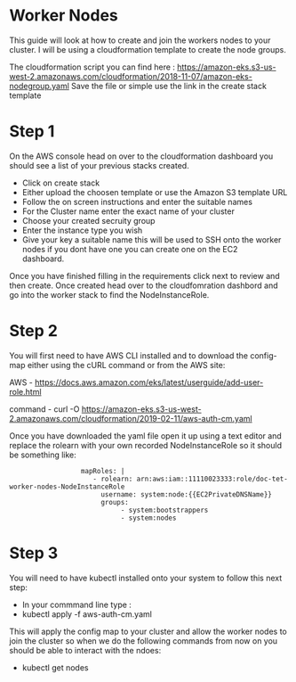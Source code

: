 # Worker Nodes
This guide will look at how to create and join the workers nodes to your cluster. I will be using a cloudformation template to create the node groups.

The cloudformation script you can find here : 
  https://amazon-eks.s3-us-west-2.amazonaws.com/cloudformation/2018-11-07/amazon-eks-nodegroup.yaml
Save the file or simple use the link in the create stack template

# Step 1 
On the AWS console head on over to the cloudformation dashboard you should see a list of your previous stacks created.
  - Click on create stack
  - Either upload the choosen template or use the Amazon S3 template URL
  - Follow the on screen instructions and enter the suitable names
  - For the Cluster name enter the exact name of your cluster
  - Choose your created secruity group
  - Enter the instance type you wish 
  - Give your key a suitable name this will be used to SSH onto the worker nodes if you dont have one you can create one on the EC2   
    dashboard.
  
Once you have finished filling in the requirements click next to review and then create. Once created head over to the cloudfomration dashbord and go into the worker stack to find the NodeInstanceRole. 

# Step 2 
You will first need to have AWS CLI installed and to download the config-map either using the cURL command or from the AWS site:

AWS - https://docs.aws.amazon.com/eks/latest/userguide/add-user-role.html

command - curl -O https://amazon-eks.s3-us-west-2.amazonaws.com/cloudformation/2019-02-11/aws-auth-cm.yaml 

Once you have downloaded the yaml file open it up using a text editor and replace the rolearn with your own recorded NodeInstanceRole so it should be something like: 

                      mapRoles: |
                         - rolearn: arn:aws:iam::11110023333:role/doc-tet-worker-nodes-NodeInstanceRole
                           username: system:node:{{EC2PrivateDNSName}}
                           groups:
                                - system:bootstrappers
                                - system:nodes
                                
# Step 3
You will need to have kubectl installed onto your system to follow this next step:
  - In your commmand line type :
  - kubectl apply -f aws-auth-cm.yaml
  
This will apply the config map to your cluster and allow the worker nodes to join the cluster so when we do the following commands from now on you should be able to interact with the ndoes: 
  - kubectl get nodes
  
